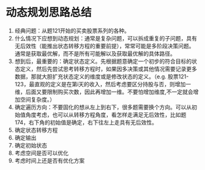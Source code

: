 # 动态规划思路总结

1. 经典问题：从题121开始的买卖股票系列的各种。
2. 什么情况下应想到动态规划：通常是复杂问题，可以拆成重复的子问题，具有无后效性（能推出状态转移方程的重要前提），常常可能是多阶段决策问题。通常是获取最优解，而不是所有可能解以及获取最优解的具体路径。
3. 想到后，最重要的：确定状态定义。先根据题意确定一个初步的符合目标的状态定义，然后先尝试思考转移方程时，如果因多决策或其他情况需要记录更多数据，那就大胆扩充状态定义的维度或是修改状态的定义。（e.g. 股票121-123，最直观的定义是在第i天的收入，然后考虑要区分持股与否，则增加一维，后面又要限制购买次数，因此再增加一维。不要怕增加维度,不一定就会增加空间复杂度。）
3. 确定遍历方向：不要固化的想从左上到右下，很多题需要换个方向。可以从初始值角度考虑，也可以从转移方程角度，看怎样走满足无后效性，比如题174，右下角的初始值是确定，右下往左上走具有无后效性。
3. 确定状态转移方程
3. 确定输出
3. 确定初始状态
3. 考虑空间是否可以优化
3. 考虑时间上还是否有优化方案